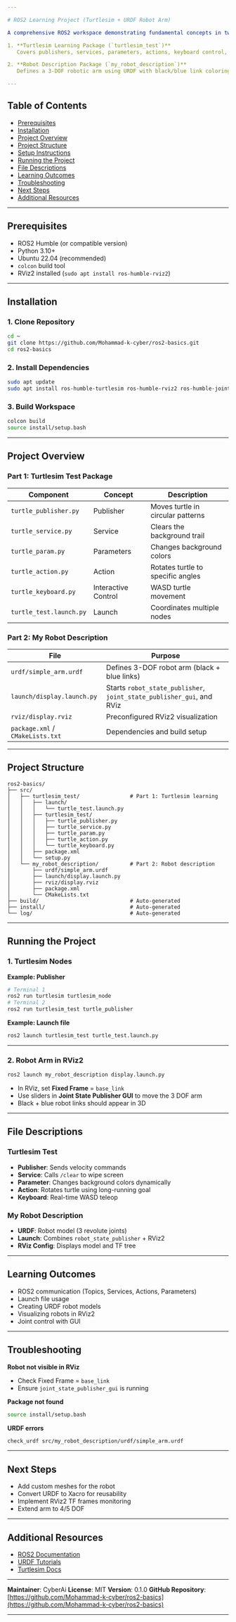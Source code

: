 ```yaml
---

# ROS2 Learning Project (Turtlesim + URDF Robot Arm)

A comprehensive ROS2 workspace demonstrating fundamental concepts in two parts:

1. **Turtlesim Learning Package (`turtlesim_test`)**
   Covers publishers, services, parameters, actions, keyboard control, and launch files.

2. **Robot Description Package (`my_robot_description`)**
   Defines a 3-DOF robotic arm using URDF with black/blue link coloring, viewable in RViz2, and controlled via `joint_state_publisher_gui`.

---
```


## Table of Contents

* [Prerequisites](#prerequisites)
* [Installation](#installation)
* [Project Overview](#project-overview)
* [Project Structure](#project-structure)
* [Setup Instructions](#setup-instructions)
* [Running the Project](#running-the-project)
* [File Descriptions](#file-descriptions)
* [Learning Outcomes](#learning-outcomes)
* [Troubleshooting](#troubleshooting)
* [Next Steps](#next-steps)
* [Additional Resources](#additional-resources)

---

## Prerequisites

* ROS2 Humble (or compatible version)
* Python 3.10+
* Ubuntu 22.04 (recommended)
* `colcon` build tool
* RViz2 installed (`sudo apt install ros-humble-rviz2`)

---

## Installation

### 1. Clone Repository

```bash
cd ~
git clone https://github.com/Mohammad-k-cyber/ros2-basics.git
cd ros2-basics
```

### 2. Install Dependencies

```bash
sudo apt update
sudo apt install ros-humble-turtlesim ros-humble-rviz2 ros-humble-joint-state-publisher-gui ros-humble-robot-state-publisher ros-humble-xacro
```

### 3. Build Workspace

```bash
colcon build
source install/setup.bash
```

---

## Project Overview

### Part 1: **Turtlesim Test Package**

| Component               | Concept             | Description                       |
| ----------------------- | ------------------- | --------------------------------- |
| `turtle_publisher.py`   | Publisher           | Moves turtle in circular patterns |
| `turtle_service.py`     | Service             | Clears the background trail       |
| `turtle_param.py`       | Parameters          | Changes background colors         |
| `turtle_action.py`      | Action              | Rotates turtle to specific angles |
| `turtle_keyboard.py`    | Interactive Control | WASD turtle movement              |
| `turtle_test.launch.py` | Launch              | Coordinates multiple nodes        |

### Part 2: **My Robot Description**

| File                             | Purpose                                                               |
| -------------------------------- | --------------------------------------------------------------------- |
| `urdf/simple_arm.urdf`           | Defines 3-DOF robot arm (black + blue links)                          |
| `launch/display.launch.py`       | Starts `robot_state_publisher`, `joint_state_publisher_gui`, and RViz |
| `rviz/display.rviz`              | Preconfigured RViz2 visualization                                     |
| `package.xml` / `CMakeLists.txt` | Dependencies and build setup                                          |

---

## Project Structure

```
ros2-basics/
├── src/
│   ├── turtlesim_test/                # Part 1: Turtlesim learning
│   │   ├── launch/
│   │   │   └── turtle_test.launch.py
│   │   ├── turtlesim_test/
│   │   │   ├── turtle_publisher.py
│   │   │   ├── turtle_service.py
│   │   │   ├── turtle_param.py
│   │   │   ├── turtle_action.py
│   │   │   └── turtle_keyboard.py
│   │   ├── package.xml
│   │   └── setup.py
│   └── my_robot_description/          # Part 2: Robot description
│       ├── urdf/simple_arm.urdf
│       ├── launch/display.launch.py
│       ├── rviz/display.rviz
│       ├── package.xml
│       └── CMakeLists.txt
├── build/                             # Auto-generated
├── install/                           # Auto-generated
└── log/                               # Auto-generated
```

---

## Running the Project

### 1. Turtlesim Nodes

**Example: Publisher**

```bash
# Terminal 1
ros2 run turtlesim turtlesim_node
# Terminal 2
ros2 run turtlesim_test turtle_publisher
```

**Example: Launch file**

```bash
ros2 launch turtlesim_test turtle_test.launch.py
```

---

### 2. Robot Arm in RViz2

```bash
ros2 launch my_robot_description display.launch.py
```

* In RViz, set **Fixed Frame** = `base_link`
* Use sliders in **Joint State Publisher GUI** to move the 3 DOF arm
* Black + blue robot links should appear in 3D

---

## File Descriptions

### Turtlesim Test

* **Publisher**: Sends velocity commands
* **Service**: Calls `/clear` to wipe screen
* **Parameter**: Changes background colors dynamically
* **Action**: Rotates turtle using long-running goal
* **Keyboard**: Real-time WASD teleop

### My Robot Description

* **URDF**: Robot model (3 revolute joints)
* **Launch**: Combines `robot_state_publisher` + RViz2
* **RViz Config**: Displays model and TF tree

---

## Learning Outcomes

* ROS2 communication (Topics, Services, Actions, Parameters)
* Launch file usage
* Creating URDF robot models
* Visualizing robots in RViz2
* Joint control with GUI

---

## Troubleshooting

**Robot not visible in RViz**

* Check Fixed Frame = `base_link`
* Ensure `joint_state_publisher_gui` is running

**Package not found**

```bash
source install/setup.bash
```

**URDF errors**

```bash
check_urdf src/my_robot_description/urdf/simple_arm.urdf
```

---

## Next Steps

* Add custom meshes for the robot
* Convert URDF to Xacro for reusability
* Implement RViz2 TF frames monitoring
* Extend arm to 4/5 DOF

---

## Additional Resources

* [ROS2 Documentation](https://docs.ros.org/en/humble/)
* [URDF Tutorials](https://wiki.ros.org/urdf/Tutorials)
* [Turtlesim Docs](https://github.com/ros/ros_tutorials/tree/humble/turtlesim)

---

**Maintainer**: CyberAi
**License**: MIT
**Version**: 0.1.0
**GitHub Repository**: [https://github.com/Mohammad-k-cyber/ros2-basics](https://github.com/Mohammad-k-cyber/ros2-basics)

---

